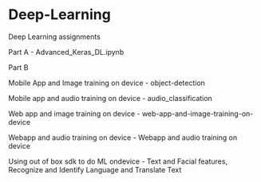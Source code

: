 # Deep-Learning
Deep Learning assignments 


Part A - Advanced_Keras_DL.ipynb

Part B

Mobile App and Image training on device - object-detection

Mobile app and audio training on device - audio_classification

Web app and image training on device - web-app-and-image-training-on-device

Webapp and audio training on device - Webapp and audio training on device

Using out of box sdk to do ML ondevice - Text and Facial features, Recognize and Identify Language and Translate Text
